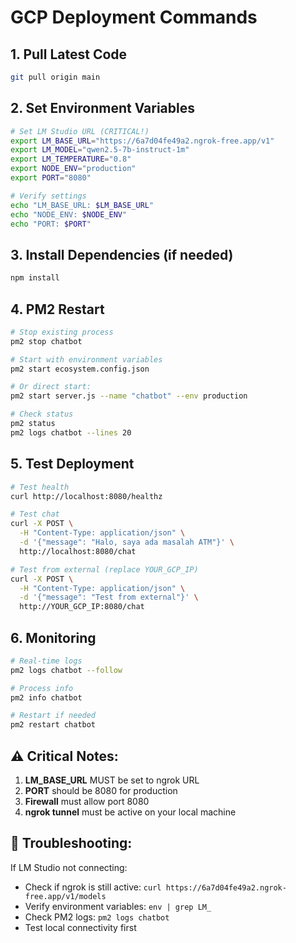 # GCP Deployment Commands

## 1. Pull Latest Code
```bash
git pull origin main
```

## 2. Set Environment Variables
```bash
# Set LM Studio URL (CRITICAL!)
export LM_BASE_URL="https://6a7d04fe49a2.ngrok-free.app/v1"
export LM_MODEL="qwen2.5-7b-instruct-1m"
export LM_TEMPERATURE="0.8"
export NODE_ENV="production"
export PORT="8080"

# Verify settings
echo "LM_BASE_URL: $LM_BASE_URL"
echo "NODE_ENV: $NODE_ENV"
echo "PORT: $PORT"
```

## 3. Install Dependencies (if needed)
```bash
npm install
```

## 4. PM2 Restart
```bash
# Stop existing process
pm2 stop chatbot

# Start with environment variables
pm2 start ecosystem.config.json

# Or direct start:
pm2 start server.js --name "chatbot" --env production

# Check status
pm2 status
pm2 logs chatbot --lines 20
```

## 5. Test Deployment
```bash
# Test health
curl http://localhost:8080/healthz

# Test chat
curl -X POST \
  -H "Content-Type: application/json" \
  -d '{"message": "Halo, saya ada masalah ATM"}' \
  http://localhost:8080/chat

# Test from external (replace YOUR_GCP_IP)
curl -X POST \
  -H "Content-Type: application/json" \
  -d '{"message": "Test from external"}' \
  http://YOUR_GCP_IP:8080/chat
```

## 6. Monitoring
```bash
# Real-time logs
pm2 logs chatbot --follow

# Process info
pm2 info chatbot

# Restart if needed
pm2 restart chatbot
```

## ⚠️ Critical Notes:

1. **LM_BASE_URL** MUST be set to ngrok URL
2. **PORT** should be 8080 for production
3. **Firewall** must allow port 8080
4. **ngrok tunnel** must be active on your local machine

## 🔧 Troubleshooting:

If LM Studio not connecting:
- Check if ngrok is still active: `curl https://6a7d04fe49a2.ngrok-free.app/v1/models`
- Verify environment variables: `env | grep LM_`
- Check PM2 logs: `pm2 logs chatbot`
- Test local connectivity first
